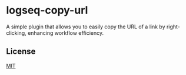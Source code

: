 # logseq-copy-url

A simple plugin that allows you to easily copy the URL of a link by right-clicking, enhancing workflow efficiency.

## License

[MIT](./LICENSE)
